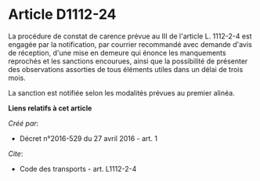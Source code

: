 # Article D1112-24

La procédure de constat de carence prévue au III de l'article L. 1112-2-4 est engagée par la notification, par courrier
recommandé avec demande d'avis de réception, d'une mise en demeure qui énonce les manquements reprochés et les sanctions
encourues, ainsi que la possibilité de présenter des observations assorties de tous éléments utiles dans un délai de trois
mois. 

La sanction est notifiée selon les modalités prévues au premier alinéa.

**Liens relatifs à cet article**

_Créé par_:

  - Décret n°2016-529 du 27 avril 2016 - art. 1

_Cite_:

  - Code des transports - art. L1112-2-4
